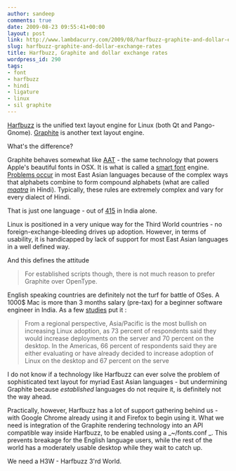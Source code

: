 ```yaml
---
author: sandeep
comments: true
date: 2009-08-23 09:55:41+00:00
layout: post
link: http://www.lambdacurry.com/2009/08/harfbuzz-graphite-and-dollar-exchange-rates/
slug: harfbuzz-graphite-and-dollar-exchange-rates
title: Harfbuzz, Graphite and dollar exchange rates
wordpress_id: 290
tags:
- font
- harfbuzz
- hindi
- ligature
- linux
- sil graphite
---
```


[Harfbuzz](http://behdad.org/text/) is the unified text layout engine for Linux (both Qt and Pango-Gnome). [Graphite](http://scripts.sil.org/cms/scripts/page.php?site_id=nrsi&id=RenderingGraphite) is another text layout engine.

What's the difference?

Graphite behaves somewhat like [AAT](http://en.wikipedia.org/wiki/Apple_Advanced_Typography) - the same technology that powers Apple's beautiful fonts in OSX. It is what is called a [smart font](http://http://en.wikipedia.org/wiki/Smartfont) engine. [Problems occur](http://scripts.sil.org/cms/scripts/page.php?site_id=nrsi&item_id=CmplxRndExamples) in most East Asian languages because of the complex ways that alphabets combine to form compound alphabets (what are called [_maatra_](http://en.wikipedia.org/wiki/Devanagari#Conjuncts) in Hindi). Typically, these rules are extremely complex and vary for every dialect of Hindi.

That is just one language - out of [415](http://en.wikipedia.org/wiki/Languages_of_India#Inventories) in India alone.

Linux is positioned in a very unique way for the Third World countries - no foreign-exchange-bleeding drives up adoption. However, in terms of usability, it is handicapped by lack of support for most East Asian languages in a well defined way.

And this defines the attitude


<blockquote>For established scripts though, there is not much reason to prefer Graphite over OpenType.</blockquote>


English speaking countries are definitely not the turf for battle of OSes. A 1000$ Mac is more than 3 months salary (pre-tax) for a beginner software engineer in India. As a few [studies](http://biztech2.in.com/india/news/enterprise-solutions/it-organisations-turn-to-linux-in-economic-downturn/50832/0) put it :


<blockquote>From a regional perspective, Asia/Pacific is the most bullish on increasing Linux adoption, as 73 percent of respondents said they would increase deployments on the server and 70 percent on the desktop. In the Americas, 66 percent of respondents said they are either evaluating or have already decided to increase adoption of Linux on the desktop and 67 percent on the serve</blockquote>


I do not know if a technology like Harfbuzz can ever solve the problem of sophisticated text layout for myriad East Asian languages - but undermining Graphite because _established_ languages do not require it, is definitely not the way ahead.

Practically, however, Harfbuzz has a lot of support gathering behind us - with Google Chrome already using it and Firefox to begin using it. What we need is integration of the Graphite rendering technology into an API compatible way inside Harfbuzz, to be enabled using a _~/fonts.conf _. This prevents breakage for the English language users, while the rest of the world has a moderately usable desktop while they wait to catch up.

We need a H3W - Harfbuzz 3'rd World.
